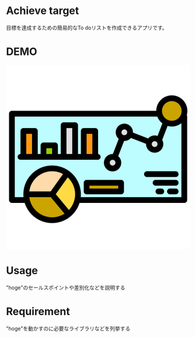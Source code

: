 # Achieve target

目標を達成するための簡易的なTo doリストを作成できるアプリです。

# DEMO

![画像の説明](images/dashboards.png)


# Usage
"hoge"のセールスポイントや差別化などを説明する

# Requirement

"hoge"を動かすのに必要なライブラリなどを列挙する


